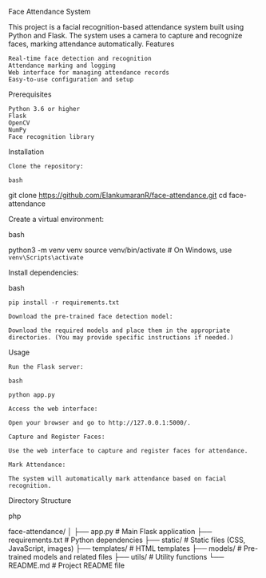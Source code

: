 Face Attendance System

This project is a facial recognition-based attendance system built using Python and Flask. The system uses a camera to capture and recognize faces, marking attendance automatically.
Features

    Real-time face detection and recognition
    Attendance marking and logging
    Web interface for managing attendance records
    Easy-to-use configuration and setup

Prerequisites

    Python 3.6 or higher
    Flask
    OpenCV
    NumPy
    Face recognition library

Installation

    Clone the repository:

    bash

git clone https://github.com/ElankumaranR/face-attendance.git
cd face-attendance

Create a virtual environment:

bash

python3 -m venv venv
source venv/bin/activate   # On Windows, use `venv\Scripts\activate`

Install dependencies:

bash

    pip install -r requirements.txt

    Download the pre-trained face detection model:

    Download the required models and place them in the appropriate directories. (You may provide specific instructions if needed.)

Usage

    Run the Flask server:

    bash

    python app.py

    Access the web interface:

    Open your browser and go to http://127.0.0.1:5000/.

    Capture and Register Faces:

    Use the web interface to capture and register faces for attendance.

    Mark Attendance:

    The system will automatically mark attendance based on facial recognition.

Directory Structure

php

face-attendance/
│
├── app.py                   # Main Flask application
├── requirements.txt         # Python dependencies
├── static/                  # Static files (CSS, JavaScript, images)
├── templates/               # HTML templates
├── models/                  # Pre-trained models and related files
├── utils/                   # Utility functions
└── README.md                # Project README file



    


